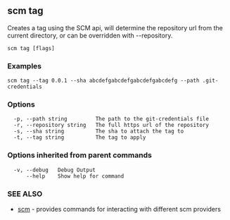 ## scm tag

Creates a tag using the SCM api, will determine the repository url from the current directory, or can be overridden with --repository.

```
scm tag [flags]
```

### Examples

```
scm tag --tag 0.0.1 --sha abcdefgabcdefgabcdefgabcdefg --path .git-credentials
```

### Options

```
  -p, --path string         The path to the git-credentials file
  -r, --repository string   The full https url of the repository
  -s, --sha string          The sha to attach the tag to
  -t, --tag string          The tag to apply
```

### Options inherited from parent commands

```
  -v, --debug   Debug Output
      --help    Show help for command
```

### SEE ALSO

* [scm](scm.md)	 - provides commands for interacting with different scm providers

